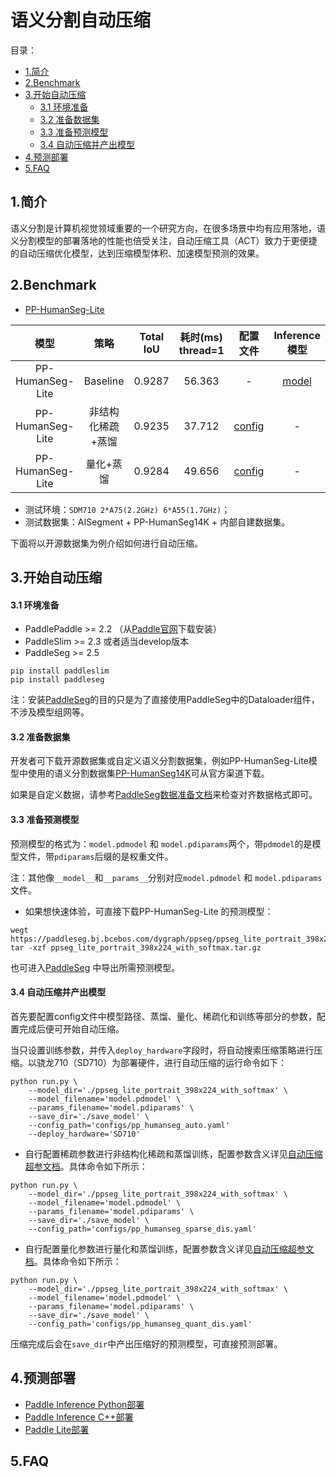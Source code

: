 # 语义分割自动压缩

目录：
- [1.简介](#1简介)
- [2.Benchmark](#2Benchmark)
- [3.开始自动压缩](#开始自动压缩)
  - [3.1 环境准备](#31-环境准备)
  - [3.2 准备数据集](#32-准备数据集)
  - [3.3 准备预测模型](#33-准备预测模型)
  - [3.4 自动压缩并产出模型](#34-自动压缩并产出模型)
- [4.预测部署](#4预测部署)
- [5.FAQ](5FAQ)

## 1.简介

语义分割是计算机视觉领域重要的一个研究方向，在很多场景中均有应用落地，语义分割模型的部署落地的性能也倍受关注，自动压缩工具（ACT）致力于更便捷的自动压缩优化模型，达到压缩模型体积、加速模型预测的效果。

## 2.Benchmark

- [PP-HumanSeg-Lite](https://github.com/PaddlePaddle/PaddleSeg/tree/develop/contrib/PP-HumanSeg#portrait-segmentation)

| 模型 | 策略  | Total IoU | 耗时(ms)<br>thread=1 | 配置文件 | Inference模型  |
|:-----:|:-----:|:----------:|:---------:| :------:| :------:|
| PP-HumanSeg-Lite | Baseline |  0.9287 | 56.363 | - | [model](https://paddleseg.bj.bcebos.com/dygraph/ppseg/ppseg_lite_portrait_398x224_with_softmax.tar.gz) |
| PP-HumanSeg-Lite | 非结构化稀疏+蒸馏 |  0.9235 | 37.712 | [config](./configs/pp_human_sparse_dis.yaml)| - |
| PP-HumanSeg-Lite | 量化+蒸馏 |  0.9284 | 49.656 | [config](./configs/pp_human_sparse_dis.yaml) | - |

- 测试环境：`SDM710 2*A75(2.2GHz) 6*A55(1.7GHz)`；
- 测试数据集：AISegment + PP-HumanSeg14K + 内部自建数据集。

下面将以开源数据集为例介绍如何进行自动压缩。

## 3.开始自动压缩

#### 3.1 环境准备

- PaddlePaddle >= 2.2 （从[Paddle官网](https://www.paddlepaddle.org.cn/install/quick?docurl=/documentation/docs/zh/install/pip/linux-pip.html)下载安装）
- PaddleSlim >= 2.3 或者适当develop版本
- PaddleSeg >= 2.5

```shell
pip install paddleslim
pip install paddleseg
```

注：安装[PaddleSeg](https://github.com/PaddlePaddle/PaddleSeg)的目的只是为了直接使用PaddleSeg中的Dataloader组件，不涉及模型组网等。

#### 3.2 准备数据集

开发者可下载开源数据集或自定义语义分割数据集，例如PP-HumanSeg-Lite模型中使用的语义分割数据集[PP-HumanSeg14K](https://github.com/PaddlePaddle/PaddleSeg/blob/release/2.5/contrib/PP-HumanSeg/paper.md#pp-humanseg14k-a-large-scale-teleconferencing-video-dataset)可从官方渠道下载。

如果是自定义数据，请参考[PaddleSeg数据准备文档](https://github.com/PaddlePaddle/PaddleSeg/blob/release/2.5/docs/data/marker/marker_cn.md)来检查对齐数据格式即可。

#### 3.3 准备预测模型

预测模型的格式为：`model.pdmodel` 和 `model.pdiparams`两个，带`pdmodel`的是模型文件，带`pdiparams`后缀的是权重文件。

注：其他像`__model__`和`__params__`分别对应`model.pdmodel` 和 `model.pdiparams`文件。

- 如果想快速体验，可直接下载PP-HumanSeg-Lite 的预测模型：

```shell
wegt https://paddleseg.bj.bcebos.com/dygraph/ppseg/ppseg_lite_portrait_398x224_with_softmax.tar.gz
tar -xzf ppseg_lite_portrait_398x224_with_softmax.tar.gz
```

也可进入[PaddleSeg](https://github.com/PaddlePaddle/PaddleSeg) 中导出所需预测模型。

#### 3.4 自动压缩并产出模型

首先要配置config文件中模型路径、蒸馏、量化、稀疏化和训练等部分的参数，配置完成后便可开始自动压缩。

当只设置训练参数，并传入``deploy_hardware``字段时，将自动搜索压缩策略进行压缩。以骁龙710（SD710）为部署硬件，进行自动压缩的运行命令如下：

```shell
python run.py \
    --model_dir='./ppseg_lite_portrait_398x224_with_softmax' \
    --model_filename='model.pdmodel' \
    --params_filename='model.pdiparams' \
    --save_dir='./save_model' \
    --config_path='configs/pp_humanseg_auto.yaml'
    --deploy_hardware='SD710'
```
- 自行配置稀疏参数进行非结构化稀疏和蒸馏训练，配置参数含义详见[自动压缩超参文档](https://github.com/PaddlePaddle/PaddleSlim/blob/27dafe1c722476f1b16879f7045e9215b6f37559/demo/auto_compression/hyperparameter_tutorial.md)。具体命令如下所示：
```shell
python run.py \
    --model_dir='./ppseg_lite_portrait_398x224_with_softmax' \
    --model_filename='model.pdmodel' \
    --params_filename='model.pdiparams' \
    --save_dir='./save_model' \
    --config_path='configs/pp_humanseg_sparse_dis.yaml'
```

- 自行配置量化参数进行量化和蒸馏训练，配置参数含义详见[自动压缩超参文档](https://github.com/PaddlePaddle/PaddleSlim/blob/27dafe1c722476f1b16879f7045e9215b6f37559/demo/auto_compression/hyperparameter_tutorial.md)。具体命令如下所示：
```shell
python run.py \
    --model_dir='./ppseg_lite_portrait_398x224_with_softmax' \
    --model_filename='model.pdmodel' \
    --params_filename='model.pdiparams' \
    --save_dir='./save_model' \
    --config_path='configs/pp_humanseg_quant_dis.yaml'
```

压缩完成后会在`save_dir`中产出压缩好的预测模型，可直接预测部署。


## 4.预测部署

- [Paddle Inference Python部署](https://github.com/PaddlePaddle/PaddleSeg/blob/release/2.5/docs/deployment/inference/python_inference.md)
- [Paddle Inference C++部署](https://github.com/PaddlePaddle/PaddleSeg/blob/release/2.5/docs/deployment/inference/cpp_inference.md)
- [Paddle Lite部署](https://github.com/PaddlePaddle/PaddleSeg/blob/release/2.5/docs/deployment/lite/lite.md)

## 5.FAQ
